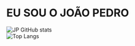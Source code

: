<h1>EU SOU O JOÃO PEDRO</h1>

![JP GitHub stats](https://github-readme-stats.vercel.app/api?username=JoaoPedroCarvalho1&show_icons=true&theme=onedark)
<br>
![Top Langs](https://github-readme-stats.vercel.app/api/top-langs/?username=JoaoPedroCarvalho&layout=compact)


